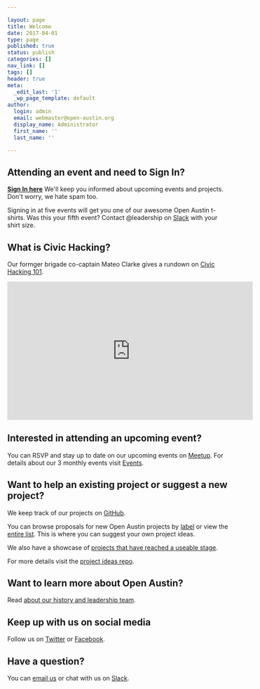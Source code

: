 ```yaml
---

layout: page
title: Welcome
date: 2017-04-01
type: page
published: true
status: publish
categories: []
nav_link: []
tags: []
header: true
meta:
  _edit_last: '1'
  _wp_page_template: default
author:
  login: admin
  email: webmaster@open-austin.org
  display_name: Administrator
  first_name: ''
  last_name: ''

---
```


## Attending an event and need to Sign In?
[**Sign In here**](https://docs.google.com/forms/d/e/1FAIpQLSd799C8EF7cCXmuSM9jfYPFSlPGPReFOao_GTaI58QD_w5FPg/viewform?embedded=true) We'll keep you informed about upcoming events and projects. Don't worry, we hate spam too.

Signing in at five events will get you one of our awesome Open Austin t-shirts. Was this your fifth event? Contact @leadership on [Slack](https://open-austin.slack.com/messages/) with your shirt size.

## What is Civic Hacking?
Our formger brigade co-captain Mateo Clarke gives a rundown on [Civic Hacking 101](https://www.youtube.com/embed/sxrgxDF4FJ0).

<iframe width="560" height="315" src="https://www.youtube.com/embed/sxrgxDF4FJ0" frameborder="0" allowfullscreen></iframe>

<br>

## Interested in attending an upcoming event?
You can RSVP and stay up to date on our upcoming events on [Meetup](https://www.meetup.com/Open-Austin/).  For details about our 3 monthly events visit [Events](/events). 


## Want to help an existing project or suggest a new project?
We keep track of our projects on [GitHub](https://github.com/open-austin).

You can browse proposals for new Open Austin projects by [label](https://github.com/open-austin/project-ideas/labels) or view the [entire list](https://github.com/open-austin/project-ideas/issues). This is where you can suggest your own project ideas.

We also have a showcase of [projects that have reached a useable stage](/projects).

For more details visit the [project ideas repo](https://github.com/open-austin/project-ideas).

## Want to learn more about Open Austin?
Read [about our history and leadership team](https://www.open-austin.org/about/).

## Keep up with us on social media
Follow us on [Twitter](https://twitter.com/openaustin) or [Facebook](https://www.facebook.com/Open-Austin-412390968837071/).

## Have a question?
You can [email us](info@open-austin.org) or chat with us on [Slack](https://slack.open-austin.org/).
